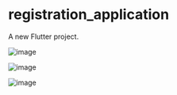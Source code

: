 # registration_application

A new Flutter project.

![image](https://user-images.githubusercontent.com/56387037/235815304-1105ec90-42ef-4968-b30f-a26df4a8cf37.png)


![image](https://user-images.githubusercontent.com/56387037/235815331-3de75d4d-f885-43e7-8ed4-f953393c5bba.png)


![image](https://user-images.githubusercontent.com/56387037/235815550-80f8653e-3f2f-4159-b05f-9367d20a5ad0.png)

